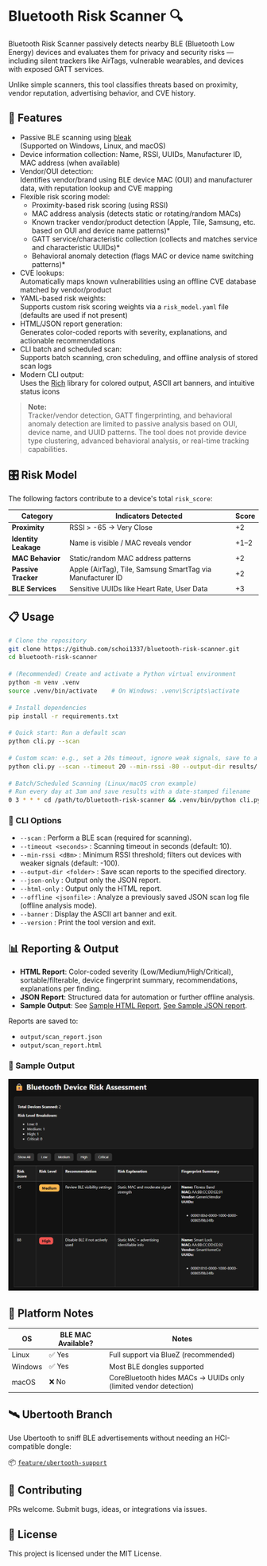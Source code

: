 # Bluetooth Risk Scanner 🔍

Bluetooth Risk Scanner passively detects nearby BLE (Bluetooth Low Energy) devices and evaluates them for privacy and security risks — including silent trackers like AirTags, vulnerable wearables, and devices with exposed GATT services.

Unlike simple scanners, this tool classifies threats based on proximity, vendor reputation, advertising behavior, and CVE history.

## 🚀 Features

- Passive BLE scanning using [bleak](https://github.com/hbldh/bleak)  
  (Supported on Windows, Linux, and macOS)
- Device information collection: Name, RSSI, UUIDs, Manufacturer ID, MAC address (when available)
- Vendor/OUI detection:  
  Identifies vendor/brand using BLE device MAC (OUI) and manufacturer data, with reputation lookup and CVE mapping
- Flexible risk scoring model:  
  - Proximity-based risk scoring (using RSSI)
  - MAC address analysis (detects static or rotating/random MACs)
  - Known tracker vendor/product detection (Apple, Tile, Samsung, etc. based on OUI and device name patterns)\*
  - GATT service/characteristic collection (collects and matches service and characteristic UUIDs)\*
  - Behavioral anomaly detection (flags MAC or device name switching patterns)\*
- CVE lookups:  
  Automatically maps known vulnerabilities using an offline CVE database matched by vendor/product
- YAML-based risk weights:  
  Supports custom risk scoring weights via a `risk_model.yaml` file (defaults are used if not present)
- HTML/JSON report generation:  
  Generates color-coded reports with severity, explanations, and actionable recommendations
- CLI batch and scheduled scan:  
  Supports batch scanning, cron scheduling, and offline analysis of stored scan logs
- Modern CLI output:  
  Uses the [Rich](https://github.com/Textualize/rich) library for colored output, ASCII art banners, and intuitive status icons

> **Note:**  
Tracker/vendor detection, GATT fingerprinting, and behavioral anomaly detection are limited to passive analysis based on OUI, device name, and UUID patterns. The tool does not provide device type clustering, advanced behavioral analysis, or real-time tracking capabilities.


## 🎛️ Risk Model

The following factors contribute to a device's total `risk_score`:

| Category         | Indicators Detected                                         | Score |
|------------------|-------------------------------------------------------------|-------|
| **Proximity**     | RSSI > -65 → Very Close                                     | +2    |
| **Identity Leakage** | Name is visible / MAC reveals vendor                      | +1–2  |
| **MAC Behavior**   | Static/random MAC address patterns                         | +2    |
| **Passive Tracker** | Apple (AirTag), Tile, Samsung SmartTag via Manufacturer ID | +2    |
| **BLE Services**    | Sensitive UUIDs like Heart Rate, User Data                | +3    |

## 📋 Usage

```bash
# Clone the repository
git clone https://github.com/schoi1337/bluetooth-risk-scanner.git
cd bluetooth-risk-scanner

# (Recommended) Create and activate a Python virtual environment
python -m venv .venv
source .venv/bin/activate    # On Windows: .venv\Scripts\activate

# Install dependencies
pip install -r requirements.txt

# Quick start: Run a default scan
python cli.py --scan

# Custom scan: e.g., set a 20s timeout, ignore weak signals, save to a results folder
python cli.py --scan --timeout 20 --min-rssi -80 --output-dir results/

# Batch/Scheduled Scanning (Linux/macOS cron example)
# Run every day at 3am and save results with a date-stamped filename
0 3 * * * cd /path/to/bluetooth-risk-scanner && .venv/bin/python cli.py --scan --output-dir /path/to/reports/$(date +\%F)
```

### 🔣 CLI Options

- `--scan` : Perform a BLE scan (required for scanning).
- `--timeout <seconds>` : Scanning timeout in seconds (default: 10).
- `--min-rssi <dBm>` : Minimum RSSI threshold; filters out devices with weaker signals (default: -100).
- `--output-dir <folder>` : Save scan reports to the specified directory.
- `--json-only` : Output only the JSON report.
- `--html-only` : Output only the HTML report.
- `--offline <jsonfile>` : Analyze a previously saved JSON scan log file (offline analysis mode).
- `--banner` : Display the ASCII art banner and exit.
- `--version` : Print the tool version and exit.

## 📊 Reporting & Output
- **HTML Report**: Color-coded severity (Low/Medium/High/Critical), sortable/filterable, device fingerprint summary, recommendations, explanations per finding.
- **JSON Report**: Structured data for automation or further offline analysis.
- **Sample Output**: See [Sample HTML Report](docs/sample_report.html), [See Sample JSON report](docs/sample_report.json).

Reports are saved to:
- `output/scan_report.json`
- `output/scan_report.html` 

### 📸 Sample Output

![Sample HTML Report](docs/report.png)


## 🧪 Platform Notes

| OS        | BLE MAC Available? | Notes                                                  |
|-----------|---------------------|---------------------------------------------------------|
| Linux     | ✅ Yes              | Full support via BlueZ (recommended)                   |
| Windows   | ✅ Yes              | Most BLE dongles supported                             |
| macOS     | ❌ No               | CoreBluetooth hides MACs → UUIDs only (limited vendor detection) |

## 🛰️ Ubertooth Branch

Use Ubertooth to sniff BLE advertisements without needing an HCI-compatible dongle:

📦 [`feature/ubertooth-support`](https://github.com/schoi1337/bluetooth-risk-scanner/tree/feature/ubertooth-support)

## 🤝 Contributing

PRs welcome. Submit bugs, ideas, or integrations via issues.

## 📄 License

This project is licensed under the MIT License.
